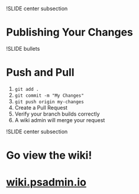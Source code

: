 !SLIDE center subsection

# Publishing Your Changes

!SLIDE bullets

# Push and Pull

1. `git add .`
1. `git commit -m "My Changes"`
1. `git push origin my-changes`
1. Create a Pull Request
1. Verify your branch builds correctly
1. A wiki admin will merge your request

!SLIDE center subsection

# Go view the wiki!

# [wiki.psadmin.io](http://wiki.psadmin.io)